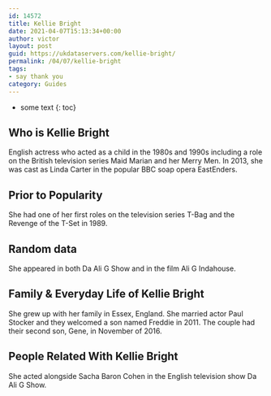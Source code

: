 ```yaml
---
id: 14572
title: Kellie Bright
date: 2021-04-07T15:13:34+00:00
author: victor
layout: post
guid: https://ukdataservers.com/kellie-bright/
permalink: /04/07/kellie-bright
tags:
- say thank you
category: Guides
---
```


* some text
{: toc}


## Who is Kellie Bright



English actress who acted as a child in the 1980s and 1990s including a role on the British television series Maid Marian and her Merry Men. In 2013, she was cast as Linda Carter in the popular BBC soap opera EastEnders.

                
                
                
## Prior to Popularity



She had one of her first roles on the television series T-Bag and the Revenge of the T-Set in 1989.

                
                
                
## Random data



She appeared in both Da Ali G Show and in the film Ali G Indahouse.

                
                
                
## Family & Everyday Life of Kellie Bright



She grew up with her family in Essex, England. She married actor Paul Stocker and they welcomed a son named Freddie in 2011. The couple had their second son, Gene, in November of 2016.

                
                
                
## People Related With Kellie Bright



She acted alongside Sacha Baron Cohen in the English television show Da Ali G Show.

                
              
            
          
          
          